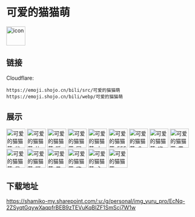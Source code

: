 # 可爱的猫猫萌
<img src="https://emoji.shojo.cn/bili/src/可爱的猫猫萌/icon.png" width="50" height="50" alt="icon">

## 链接
Cloudflare:
```
https://emoji.shojo.cn/bili/src/可爱的猫猫萌
https://emoji.shojo.cn/bili/webp/可爱的猫猫萌
```
## 展示
<img src="https://emoji.shojo.cn/bili/src/可爱的猫猫萌/可爱的猫猫萌-状态良好.png" width="50" height="50" alt="可爱的猫猫萌-状态良好">
<img src="https://emoji.shojo.cn/bili/src/可爱的猫猫萌/可爱的猫猫萌-比心.png" width="50" height="50" alt="可爱的猫猫萌-比心">
<img src="https://emoji.shojo.cn/bili/src/可爱的猫猫萌/可爱的猫猫萌-睡觉.png" width="50" height="50" alt="可爱的猫猫萌-睡觉">
<img src="https://emoji.shojo.cn/bili/src/可爱的猫猫萌/可爱的猫猫萌-冥想.png" width="50" height="50" alt="可爱的猫猫萌-冥想">
<img src="https://emoji.shojo.cn/bili/src/可爱的猫猫萌/可爱的猫猫萌-大哭.png" width="50" height="50" alt="可爱的猫猫萌-大哭">
<img src="https://emoji.shojo.cn/bili/src/可爱的猫猫萌/可爱的猫猫萌-555.png" width="50" height="50" alt="可爱的猫猫萌-555">
<img src="https://emoji.shojo.cn/bili/src/可爱的猫猫萌/可爱的猫猫萌-？.png" width="50" height="50" alt="可爱的猫猫萌-？">
<img src="https://emoji.shojo.cn/bili/src/可爱的猫猫萌/可爱的猫猫萌-吃鱼.png" width="50" height="50" alt="可爱的猫猫萌-吃鱼">
<img src="https://emoji.shojo.cn/bili/src/可爱的猫猫萌/可爱的猫猫萌-震惊.png" width="50" height="50" alt="可爱的猫猫萌-震惊">
<img src="https://emoji.shojo.cn/bili/src/可爱的猫猫萌/可爱的猫猫萌-呆.png" width="50" height="50" alt="可爱的猫猫萌-呆">
<img src="https://emoji.shojo.cn/bili/src/可爱的猫猫萌/可爱的猫猫萌-盯.png" width="50" height="50" alt="可爱的猫猫萌-盯">
<img src="https://emoji.shojo.cn/bili/src/可爱的猫猫萌/可爱的猫猫萌-晕.png" width="50" height="50" alt="可爱的猫猫萌-晕">
<img src="https://emoji.shojo.cn/bili/src/可爱的猫猫萌/可爱的猫猫萌-嗨.png" width="50" height="50" alt="可爱的猫猫萌-嗨">
<img src="https://emoji.shojo.cn/bili/src/可爱的猫猫萌/可爱的猫猫萌-心动.png" width="50" height="50" alt="可爱的猫猫萌-心动">
<img src="https://emoji.shojo.cn/bili/src/可爱的猫猫萌/可爱的猫猫萌-wow.png" width="50" height="50" alt="可爱的猫猫萌-wow">

## 下载地址

https://shamiko-my.sharepoint.com/:u:/g/personal/img_yuru_pro/EcNq-2ZSyqtGqywXaqpfrBEB9zTEVuKqBIZF1SmScj7W1w